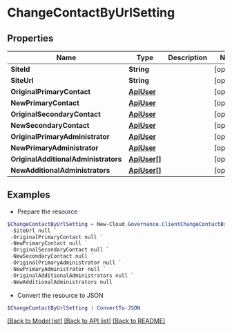 # ChangeContactByUrlSetting
## Properties

Name | Type | Description | Notes
------------ | ------------- | ------------- | -------------
**SiteId** | **String** |  | [optional] 
**SiteUrl** | **String** |  | [optional] 
**OriginalPrimaryContact** | [**ApiUser**](ApiUser.md) |  | [optional] 
**NewPrimaryContact** | [**ApiUser**](ApiUser.md) |  | [optional] 
**OriginalSecondaryContact** | [**ApiUser**](ApiUser.md) |  | [optional] 
**NewSecondaryContact** | [**ApiUser**](ApiUser.md) |  | [optional] 
**OriginalPrimaryAdministrator** | [**ApiUser**](ApiUser.md) |  | [optional] 
**NewPrimaryAdministrator** | [**ApiUser**](ApiUser.md) |  | [optional] 
**OriginalAdditionalAdministrators** | [**ApiUser[]**](ApiUser.md) |  | [optional] 
**NewAdditionalAdministrators** | [**ApiUser[]**](ApiUser.md) |  | [optional] 

## Examples

- Prepare the resource
```powershell
$ChangeContactByUrlSetting = New-Cloud.Governance.ClientChangeContactByUrlSetting  -SiteId null `
 -SiteUrl null `
 -OriginalPrimaryContact null `
 -NewPrimaryContact null `
 -OriginalSecondaryContact null `
 -NewSecondaryContact null `
 -OriginalPrimaryAdministrator null `
 -NewPrimaryAdministrator null `
 -OriginalAdditionalAdministrators null `
 -NewAdditionalAdministrators null
```

- Convert the resource to JSON
```powershell
$ChangeContactByUrlSetting | ConvertTo-JSON
```

[[Back to Model list]](../README.md#documentation-for-models) [[Back to API list]](../README.md#documentation-for-api-endpoints) [[Back to README]](../README.md)

